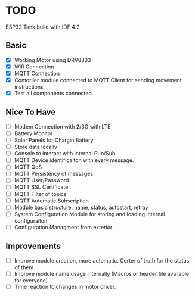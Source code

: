 # TODO

ESP32 Tank build with IDF 4.2 

## Basic
- [x] Working Motor using DRV8833
- [X] Wifi Connection
- [X] MQTT Connection
- [X] Contorller module connected to MQTT Client for sending movement instructions
- [X] Test all components connected.

## Nice To Have

- [ ] Modem Connection with 2/3G with LTE
- [ ] Battery Monitor
- [ ] Solar Panels for Chargin Battery
- [ ] Store data locally
- [ ] Console to interact with internal Pub/Sub
- [ ] MQTT Device identificaiton with every message.
- [ ] MQTT QoS 
- [ ] MQTT Persistency of messages
- [ ] MQTT User/Password
- [ ] MQTT SSL Certificate
- [ ] MQTT Filter of topics
- [ ] MQTT Automatic Subscription
- [ ] Module basic structure. name, status, autostart, retray  
- [ ] System Configuration Module for storing and loading internal configuraiton
- [ ] Configuration Managment from exterior

## Improvements 
- [ ] Improve module creation, more automatic. Certer of truth for the status of them.
- [ ] Improve module name usage internally (Macros or header file available for everyone)
- [ ] Time reaction to changes in motor driver.
